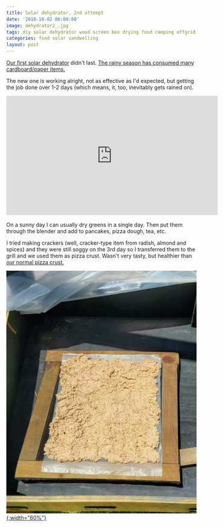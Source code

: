 ```yaml
---
title: Solar dehydrator, 2nd attempt
date: '2018-10-02 06:00:00'
image: dehydrator2_.jpg
tags: diy solar dehydrator wood screen box drying food camping offgrid
categories: food solar vandwelling
layout: post
---
```


[Our first solar dehydrator](https://reverdecer.annalisagross.com/2018/08/19/solar-dehydrator-1st-attempt/) didn't last. [The rainy season has consumed many cardboard/paper items.](https://reverdecer.annalisagross.com/2018/09/17/our-favorite-mistakes/)

The new one is working alright, not as effective as I'd expected, but getting the job done over 1-2 days (which means, it, too, inevitably gets rained on).

<iframe width="560" height="315" src="https://www.youtube-nocookie.com/embed/473CD7tbs8Q" frameborder="0" allow="autoplay; encrypted-media" allowfullscreen></iframe>

On a sunny day I can usually dry greens in a single day. Then put them through the blender and add to pancakes, pizza dough, tea, etc.

I tried making crackers (well, cracker-type item from radish, almond and spices) and they were still soggy on the 3rd day so I transferred them to the grill and we used them as pizza crust. Wasn't very tasty, but healthier than [our normal pizza crust.](https://reverdecer.annalisagross.com/2018/09/10/pizza-on-the-grill/)

[![](/images/drying_crackers_.jpg){:width="60%"}](/images/drying_crackers.jpg)
